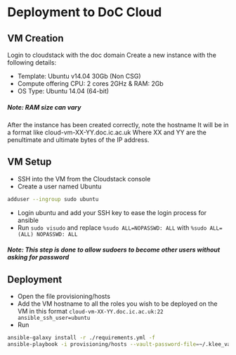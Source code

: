 Deployment to DoC Cloud
==========

## VM Creation

Login to cloudstack with the doc domain
Create a new instance with the following details:
* Template: Ubuntu v14.04 30Gb (Non CSG)
* Compute offering	CPU: 2 cores 2GHz & RAM: 2Gb
* OS Type:	Ubuntu 14.04 (64-bit)

##### Note: RAM size can vary

After the instance has been created correctly, note the hostname
It will be in a format like cloud-vm-XX-YY.doc.ic.ac.uk
Where XX and YY are the penultimate and ultimate bytes of the IP address.

## VM Setup

* SSH into the VM from the Cloudstack console
* Create a user named Ubuntu
```bash
adduser --ingroup sudo ubuntu
```
* Login ubuntu and add your SSH key to ease the login process for ansible
* Run `sudo visudo` and replace
```%sudo ALL=NOPASSWD: ALL```
with
```%sudo ALL=(ALL) NOPASSWD: ALL```
##### Note: This step is done to allow sudoers to become other users without asking for password

## Deployment
* Open the file provisioning/hosts
* Add the VM hostname to all the roles you wish to be deployed on the VM in this format
```cloud-vm-XX-YY.doc.ic.ac.uk:22 ansible_ssh_user=ubuntu```
* Run
```bash
ansible-galaxy install -r ./requirements.yml -f
ansible-playbook -i provisioning/hosts --vault-password-file=~/.klee_vault_password provisioning/production.yml -v
```
